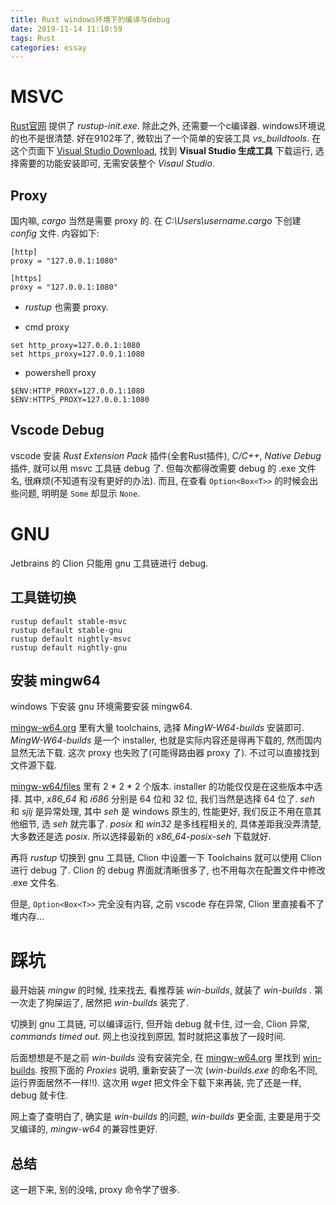 ```yaml
---
title: Rust windows环境下的编译与debug
date: 2019-11-14 11:10:59
tags: Rust
categories: essay
---
```


# MSVC
[Rust官网](https://www.rust-lang.org/) 提供了 *rustup-init.exe*.
除此之外, 还需要一个c编译器. windows环境说的也不是很清楚.
好在9102年了, 微软出了一个简单的安装工具 *vs_buildtools*.
在这个页面下 [Visual Studio Download](https://visualstudio.microsoft.com/zh-hans/downloads/), 找到 **Visual Studio 生成工具** 下载运行, 选择需要的功能安装即可, 无需安装整个 *Visaul Studio*.

## Proxy

国内嘛, *cargo* 当然是需要 proxy 的.
在 *C:\Users\username\.cargo* 下创建 *config* 文件.
内容如下:
```
[http]
proxy = "127.0.0.1:1080"

[https]
proxy = "127.0.0.1:1080"
```

* *rustup* 也需要 proxy.

* cmd proxy

```
set http_proxy=127.0.0.1:1080
set https_proxy=127.0.0.1:1080
```

* powershell proxy

```
$ENV:HTTP_PROXY=127.0.0.1:1080
$ENV:HTTPS_PROXY=127.0.0.1:1080
```

## Vscode Debug

vscode 安装 *Rust Extension Pack* 插件(全套Rust插件), *C/C++*, *Native Debug* 插件, 就可以用 msvc 工具链 debug 了. 但每次都得改需要 debug 的 .exe 文件名, 很麻烦(不知道有没有更好的办法). 而且, 在查看 ```Option<Box<T>>``` 的时候会出些问题, 明明是 ```Some``` 却显示 ```None```.

# GNU

Jetbrains 的 Clion 只能用 gnu 工具链进行 debug.

## 工具链切换

```
rustup default stable-msvc
rustup default stable-gnu
rustup default nightly-msvc
rustup default nightly-gnu
```

## 安装 mingw64

windows 下安装 gnu 环境需要安装 mingw64.

[mingw-w64.org](http://mingw-w64.org/doku.php/download) 里有大量 toolchains, 选择 *MingW-W64-builds* 安装即可.
*MingW-W64-builds* 是一个 installer, 也就是实际内容还是得再下载的, 然而国内显然无法下载. 这次 proxy 也失败了(可能得路由器 proxy 了). 不过可以直接找到文件源下载.

[mingw-w64/files](https://sourceforge.net/projects/mingw-w64/files/) 里有 2 * 2 * 2 个版本. installer 的功能仅仅是在这些版本中选择.
其中, *x86_64* 和 *i686* 分别是 64 位和 32 位, 我们当然是选择 64 位了.
*seh* 和 *sjlj* 是异常处理, 其中 *seh* 是 windows 原生的, 性能更好, 我们反正不用在意其他细节, 选 *seh* 就完事了.
*posix* 和 *win32* 是多线程相关的, 具体差距我没弄清楚, 大多数还是选 *posix*. 所以选择最新的 *x86_64-posix-seh* 下载就好.

再将 *rustup* 切换到 gnu 工具链, Clion 中设置一下 Toolchains 就可以使用 Clion 进行 debug 了. Clion 的 debug 界面就清晰很多了, 也不用每次在配置文件中修改 .exe 文件名.

但是, ```Option<Box<T>>``` 完全没有内容, 之前 vscode 存在异常, Clion 里直接看不了堆内存...

# 踩坑

最开始装 *mingw* 的时候, 找来找去, 看推荐装 *win-builds*, 就装了 *win-builds* . 第一次走了狗屎运了, 居然把 *win-builds* 装完了.

切换到 gnu 工具链, 可以编译运行, 但开始 debug 就卡住, 过一会, Clion 异常, *commands timed out*. 网上也没找到原因, 暂时就把这事放了一段时间.

后面想想是不是之前 *win-builds* 没有安装完全, 在 [mingw-w64.org](http://mingw-w64.org/doku.php/download) 里找到 [win-builds](http://win-builds.org/doku.php/download_and_installation_from_windows). 按照下面的 *Proxies* 说明, 重新安装了一次 (*win-builds.exe* 的命名不同, 运行界面居然不一样!!). 这次用 *wget* 把文件全下载下来再装, 完了还是一样, debug 就卡住.

网上查了查明白了, 确实是 *win-builds* 的问题, *win-builds* 更全面, 主要是用于交叉编译的, *mingw-w64* 的兼容性更好.

## 总结

这一趟下来, 别的没啥, proxy 命令学了很多.